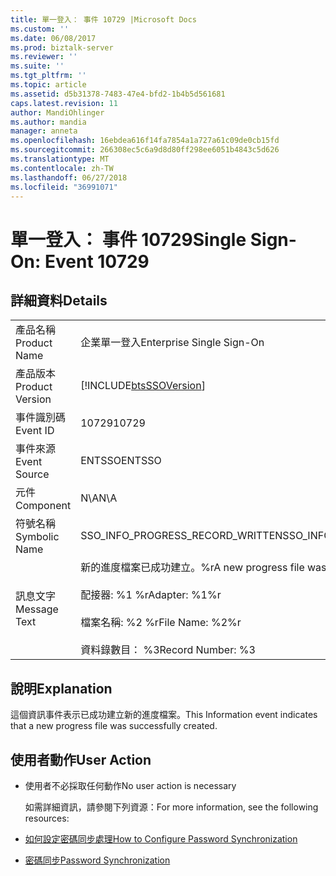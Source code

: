 ```yaml
---
title: 單一登入： 事件 10729 |Microsoft Docs
ms.custom: ''
ms.date: 06/08/2017
ms.prod: biztalk-server
ms.reviewer: ''
ms.suite: ''
ms.tgt_pltfrm: ''
ms.topic: article
ms.assetid: d5b31378-7483-47e4-bfd2-1b4b5d561681
caps.latest.revision: 11
author: MandiOhlinger
ms.author: mandia
manager: anneta
ms.openlocfilehash: 16ebdea616f14fa7854a1a727a61c09de0cb15fd
ms.sourcegitcommit: 266308ec5c6a9d8d80ff298ee6051b4843c5d626
ms.translationtype: MT
ms.contentlocale: zh-TW
ms.lasthandoff: 06/27/2018
ms.locfileid: "36991071"
---
```

# <a name="single-sign-on-event-10729"></a><span data-ttu-id="aa2e7-102">單一登入： 事件 10729</span><span class="sxs-lookup"><span data-stu-id="aa2e7-102">Single Sign-On: Event 10729</span></span>
## <a name="details"></a><span data-ttu-id="aa2e7-103">詳細資料</span><span class="sxs-lookup"><span data-stu-id="aa2e7-103">Details</span></span>  

|                 |                                                                                                                                     |
|-----------------|-------------------------------------------------------------------------------------------------------------------------------------|
|  <span data-ttu-id="aa2e7-104">產品名稱</span><span class="sxs-lookup"><span data-stu-id="aa2e7-104">Product Name</span></span>   |                                                      <span data-ttu-id="aa2e7-105">企業單一登入</span><span class="sxs-lookup"><span data-stu-id="aa2e7-105">Enterprise Single Sign-On</span></span>                                                      |
| <span data-ttu-id="aa2e7-106">產品版本</span><span class="sxs-lookup"><span data-stu-id="aa2e7-106">Product Version</span></span> |                                     [!INCLUDE[btsSSOVersion](../includes/btsssoversion-md.md)]                                      |
|    <span data-ttu-id="aa2e7-107">事件識別碼</span><span class="sxs-lookup"><span data-stu-id="aa2e7-107">Event ID</span></span>     |                                                                <span data-ttu-id="aa2e7-108">10729</span><span class="sxs-lookup"><span data-stu-id="aa2e7-108">10729</span></span>                                                                |
|  <span data-ttu-id="aa2e7-109">事件來源</span><span class="sxs-lookup"><span data-stu-id="aa2e7-109">Event Source</span></span>   |                                                               <span data-ttu-id="aa2e7-110">ENTSSO</span><span class="sxs-lookup"><span data-stu-id="aa2e7-110">ENTSSO</span></span>                                                                |
|    <span data-ttu-id="aa2e7-111">元件</span><span class="sxs-lookup"><span data-stu-id="aa2e7-111">Component</span></span>    |                                                                 <span data-ttu-id="aa2e7-112">N\A</span><span class="sxs-lookup"><span data-stu-id="aa2e7-112">N\A</span></span>                                                                 |
|  <span data-ttu-id="aa2e7-113">符號名稱</span><span class="sxs-lookup"><span data-stu-id="aa2e7-113">Symbolic Name</span></span>  |                                                  <span data-ttu-id="aa2e7-114">SSO_INFO_PROGRESS_RECORD_WRITTEN</span><span class="sxs-lookup"><span data-stu-id="aa2e7-114">SSO_INFO_PROGRESS_RECORD_WRITTEN</span></span>                                                   |
|  <span data-ttu-id="aa2e7-115">訊息文字</span><span class="sxs-lookup"><span data-stu-id="aa2e7-115">Message Text</span></span>   | <span data-ttu-id="aa2e7-116">新的進度檔案已成功建立。%r</span><span class="sxs-lookup"><span data-stu-id="aa2e7-116">A new progress file was successfully created.%r</span></span><br /><br /> <span data-ttu-id="aa2e7-117">配接器: %1 %r</span><span class="sxs-lookup"><span data-stu-id="aa2e7-117">Adapter: %1%r</span></span><br /><br /> <span data-ttu-id="aa2e7-118">檔案名稱: %2 %r</span><span class="sxs-lookup"><span data-stu-id="aa2e7-118">File Name: %2%r</span></span><br /><br /> <span data-ttu-id="aa2e7-119">資料錄數目： %3</span><span class="sxs-lookup"><span data-stu-id="aa2e7-119">Record Number: %3</span></span> |

## <a name="explanation"></a><span data-ttu-id="aa2e7-120">說明</span><span class="sxs-lookup"><span data-stu-id="aa2e7-120">Explanation</span></span>  
 <span data-ttu-id="aa2e7-121">這個資訊事件表示已成功建立新的進度檔案。</span><span class="sxs-lookup"><span data-stu-id="aa2e7-121">This Information event indicates that a new progress file was successfully created.</span></span>  

## <a name="user-action"></a><span data-ttu-id="aa2e7-122">使用者動作</span><span class="sxs-lookup"><span data-stu-id="aa2e7-122">User Action</span></span>  

- <span data-ttu-id="aa2e7-123">使用者不必採取任何動作</span><span class="sxs-lookup"><span data-stu-id="aa2e7-123">No user action is necessary</span></span>  

  <span data-ttu-id="aa2e7-124">如需詳細資訊，請參閱下列資源：</span><span class="sxs-lookup"><span data-stu-id="aa2e7-124">For more information, see the following resources:</span></span>  

- [<span data-ttu-id="aa2e7-125">如何設定密碼同步處理</span><span class="sxs-lookup"><span data-stu-id="aa2e7-125">How to Configure Password Synchronization</span></span>](../core/how-to-configure-password-synchronization.md)  

- [<span data-ttu-id="aa2e7-126">密碼同步</span><span class="sxs-lookup"><span data-stu-id="aa2e7-126">Password Synchronization</span></span>](../core/password-synchronization2.md)
